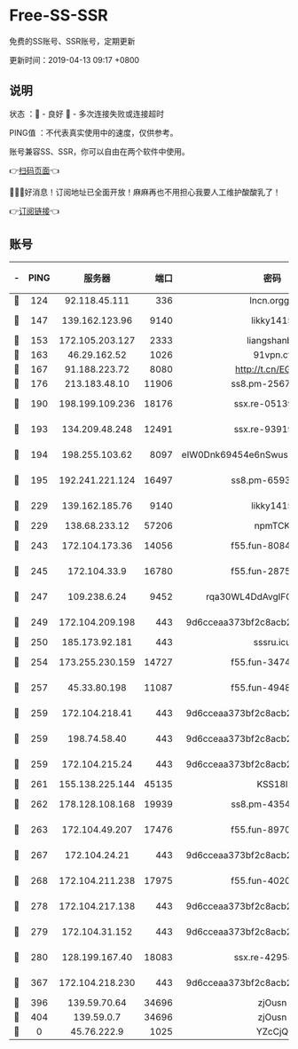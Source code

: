 # Free-SS-SSR

免费的SS账号、SSR账号，定期更新

更新时间：2019-04-13 09:17 +0800

## 说明

状态     ：🙂 - 良好 🙁 - 多次连接失败或连接超时

PING值   ：不代表真实使用中的速度，仅供参考。

账号兼容SS、SSR，你可以自由在两个软件中使用。

👉[扫码页面](https://liesauer.github.io/Free-SS-SSR/)👈

🎉🎉🎉好消息！订阅地址已全面开放！麻麻再也不用担心我要人工维护酸酸乳了！

👉[订阅链接](https://www.liesauer.net/yogurt/subscribe?ACCESS_TOKEN=DAYxR3mMaZAsaqUb)👈

## 账号

|-|PING|服务器|端口|密码|加密方式|区域|
|:----:|:----:|:-----:|-----:|:----:|:----:|:----:|
|🙂|124|92.118.45.111|336|lncn.orgg8|rc4|JP|
|🙂|147|139.162.123.96|9140|likky1415|aes-256-cfb|JP|
|🙂|153|172.105.203.127|2333|liangshanbo|chacha20|JP|
|🙂|163|46.29.162.52|1026|91vpn.cf|rc4-md5|RU|
|🙂|167|91.188.223.72|8080|http://t.cn/EGJIyrl|rc4-md5|RU|
|🙂|176|213.183.48.10|11906|ss8.pm-25676868|rc4-md5|RU|
|🙂|190|198.199.109.236|18176|ssx.re-05139885|aes-256-cfb|US|
|🙂|193|134.209.48.248|12491|ssx.re-93919714|aes-256-cfb|US|
|🙂|194|198.255.103.62|8097|eIW0Dnk69454e6nSwuspv9DmS201tQ0D|aes-256-cfb|US|
|🙂|195|192.241.221.124|16497|ss8.pm-65934827|aes-256-cfb|US|
|🙂|229|139.162.185.76|9140|likky1415|aes-256-cfb|DE|
|🙂|229|138.68.233.12|57206|npmTCK|rc4-md5|US|
|🙂|243|172.104.173.36|14056|f55.fun-80847555|aes-256-cfb|SG|
|🙂|245|172.104.33.9|16780|f55.fun-28756049|aes-256-cfb|SG|
|🙂|247|109.238.6.24|9452|rqa30WL4DdAvgIFG6Fs3znzTa|aes-256-cfb|FR|
|🙂|249|172.104.209.198|443|9d6cceaa373bf2c8acb22e60b6a58be6|aes-256-cfb|US|
|🙂|250|185.173.92.181|443|sssru.icu|rc4-md5|RU|
|🙂|254|173.255.230.159|14727|f55.fun-34743198|aes-256-cfb|US|
|🙂|257|45.33.80.198|11087|f55.fun-49488577|aes-256-cfb|US|
|🙂|259|172.104.218.41|443|9d6cceaa373bf2c8acb22e60b6a58be6|aes-256-cfb|US|
|🙂|259|198.74.58.40|443|9d6cceaa373bf2c8acb22e60b6a58be6|aes-256-cfb|US|
|🙂|259|172.104.215.24|443|9d6cceaa373bf2c8acb22e60b6a58be6|aes-256-cfb|US|
|🙂|261|155.138.225.144|45135|KSS18l|rc4-md5|US|
|🙂|262|178.128.108.168|19939|ss8.pm-43547562|aes-256-cfb|SG|
|🙂|263|172.104.49.207|17476|f55.fun-89704239|aes-256-cfb|SG|
|🙂|267|172.104.24.21|443|9d6cceaa373bf2c8acb22e60b6a58be6|aes-256-cfb|US|
|🙂|268|172.104.211.238|17975|f55.fun-40202227|aes-256-cfb|US|
|🙂|278|172.104.217.138|443|9d6cceaa373bf2c8acb22e60b6a58be6|aes-256-cfb|US|
|🙂|279|172.104.31.152|443|9d6cceaa373bf2c8acb22e60b6a58be6|aes-256-cfb|US|
|🙂|280|128.199.167.40|18083|ssx.re-42958888|aes-256-cfb|SG|
|🙂|367|172.104.218.230|443|9d6cceaa373bf2c8acb22e60b6a58be6|aes-256-cfb|US|
|🙂|396|139.59.70.64|34696|zjOusn|chacha20|IN|
|🙂|404|139.59.0.7|34696|zjOusn|chacha20|IN|
|🙁|0|45.76.222.9|1025|YZcCjQ|rc4-md5|JP|
